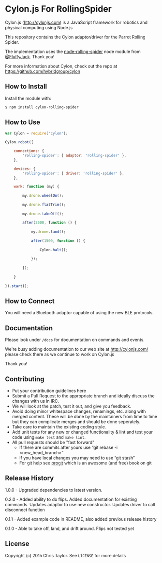 # Cylon.js For RollingSpider
Cylon.js (http://cylonjs.com) is a JavaScript framework for robotics and
physical computing using Node.js

This repository contains the Cylon adaptor/driver for the Parrot Rolling Spider.

The implementation uses the [node-rolling-spider](https://github.com/FluffyJack/node-rolling-spider) node module from [@FluffyJack](https://github.com/FluffyJack/). Thank you!

For more information about Cylon, check out the repo at
https://github.com/hybridgroup/cylon
## How to Install
Install the module with:
``` bash
$ npm install cylon-rolling-spider
```
## How to Use
```javascript
var Cylon = require('cylon');

Cylon.robot({

	connections: {
		'rolling-spider': { adaptor: 'rolling-spider' },
	},

	devices: {
    	'rolling-spider': { driver: 'rolling-spider' },
	},

	work: function (my) {
  
		my.drone.wheelOn();
  
  		my.drone.flatTrim();
  
  		my.drone.takeOff();
  
  		after(2500, function () {
  
  			my.drone.land();
  
  			after(1500, function () {
  
				Cylon.halt();
  
			});
  
		});
  
	}
  	
}).start();
```
## How to Connect
You will need a Bluetooth adaptor capable of using the new BLE protocols. 
## Documentation
Please look under `/docs` for documentation on commands and events.

We're busy adding documentation to our web site at http://cylonjs.com/ please check there as we continue to work on Cylon.js

Thank you!
## Contributing
* Put your contribution guidelines here
* Submit a Pull Request to the appropriate branch and ideally discuss the changes with us in IRC.
* We will look at the patch, test it out, and give you feedback.
* Avoid doing minor whitespace changes, renamings, etc. along with merged content. These will be done by the maintainers from time to time but they can complicate merges and should be done seperately.
* Take care to maintain the existing coding style.
* Add unit tests for any new or changed functionality & lint and test your code using `make test` and `make lint`.
* All pull requests should be "fast forward"
  * If there are commits after yours use “git rebase -i <new_head_branch>”
  * If you have local changes you may need to use “git stash”
  * For git help see [progit](http://git-scm.com/book) which is an awesome (and free) book on git
  
## Release History
1.0.0 - Upgraded dependencies to latest version. 

0.2.0 - Added ability to do flips. Added documentation for existing commands. Updates adaptor to use new constructor. Updates driver to call disconnect function

0.1.1 - Added example code in README, also added previous release history

0.1.0 - Able to take off, land, and drift around. Flips not tested yet
## License
Copyright (c) 2015 Chris Taylor. See `LICENSE` for more details
